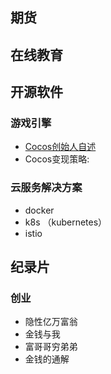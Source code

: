 ## 期货

## 在线教育

## 开源软件
### 游戏引擎
- [Cocos创始人自述](https://zhuanlan.zhihu.com/p/324229444)
- Cocos变现策略:
  
### 云服务解决方案
- docker
- k8s （kubernetes）
- istio

## 纪录片
### 创业
- 隐性亿万富翁
- 金钱与我
- 富哥哥穷弟弟
- 金钱的通解

